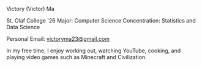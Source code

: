 Victory (Victor) Ma

St. Olaf College '26
Major: Computer Science 
Concentration: Statistics and Data Science

Personal Email: victoryma23@gmail.com

In my free time, I enjoy working out, watching YouTube, cooking, and playing video games such as Minecraft and Civilization.

<!---
VictoryMa8/VictoryMa8 is a ✨ special ✨ repository because its `README.md` (this file) appears on your GitHub profile.
You can click the Preview link to take a look at your changes.
--->
